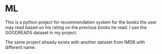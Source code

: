 # ML
This is a python project for recommendation system for the books the user may read based on his rating on the previous books he read.
I use the GOODREADS dataset in my project.

The same project already exists with another dataset from IMDB with different name.
